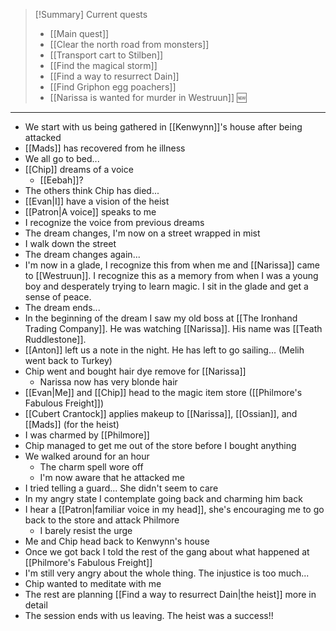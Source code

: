 > [!Summary] Current quests
> - [[Main quest]]
> - [[Clear the north road from monsters]]
> - [[Transport cart to Stilben]]
> - [[Find the magical storm]]
> - [[Find a way to resurrect Dain]]
> - [[Find Griphon egg poachers]]
> - [[Narissa is wanted for murder in Westruun]] 🆕

---
- We start with us being gathered in [[Kenwynn]]'s house after being attacked
- [[Mads]] has recovered from he illness
- We all go to bed...
- [[Chip]] dreams of a voice
	- [[Eebah]]?
- The others think Chip has died...
- [[Evan|I]] have a vision of the heist
- [[Patron|A voice]] speaks to me
- I recognize the voice from previous dreams
- The dream changes, I'm now on a street wrapped in mist
- I walk down the street
- The dream changes again...
- I'm now in a glade, I recognize this from when me and [[Narissa]] came to [[Westruun]]. I recognize this as a memory from when I was a young boy and desperately trying to learn magic. I sit in the glade and get a sense of peace.
- The dream ends...
- In the beginning of the dream I saw my old boss at [[The Ironhand Trading Company]]. He was watching [[Narissa]]. His name was [[Teath Ruddlestone]].
- [[Anton]] left us a note in the night. He has left to go sailing... (Melih went back to Turkey)
- Chip went and bought hair dye remove for [[Narissa]]
	- Narissa now has very blonde hair
- [[Evan|Me]] and [[Chip]] head to the magic item store ([[Philmore's Fabulous Freight]])
- [[Cubert Crantock]] applies makeup to [[Narissa]], [[Ossian]], and [[Mads]] (for the heist)
- I was charmed by [[Philmore]]
- Chip managed to get me out of the store before I bought anything
- We walked around for an hour
	- The charm spell wore off
	- I'm now aware that he attacked me
- I tried telling a guard... She didn't seem to care
- In my angry state I contemplate going back and charming him back
- I hear a [[Patron|familiar voice in my head]], she's encouraging me to go back to the store and attack Philmore
	- I barely resist the urge
- Me and Chip head back to Kenwynn's house
- Once we got back I told the rest of the gang about what happened at [[Philmore's Fabulous Freight]]
- I'm still very angry about the whole thing. The injustice is too much...
- Chip wanted to meditate with me
- The rest are planning [[Find a way to resurrect Dain|the heist]] more in detail
- The session ends with us leaving. The heist was a success!!
